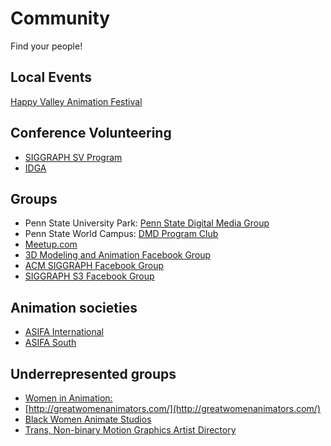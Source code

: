 # Community

Find your people!

## Local Events

[Happy Valley Animation Festival](https://happyvalleyanimationfestival.org/ "https://happyvalleyanimationfestival.org/")

## Conference Volunteering

* [SIGGRAPH SV Program](https://sv.siggraph.org/)
* [IDGA](https://igda.org/gdc2020-2/volunteer/)

## Groups

* Penn State University Park: [Penn State Digital Media Group](https://www.facebook.com/PSUDigitalMedia/)
* Penn State World Campus: [DMD Program Club](https://www.facebook.com/psudmdclub/)
* [Meetup.com](https://www.meetup.com/topics/3d-animation/)
* [3D Modeling and Animation Facebook Group](https://www.facebook.com/groups/3dmodelingandanimation/)
* [ACM SIGGRAPH Facebook Group](https://www.facebook.com/ACMSIGGRAPH/)
* [SIGGRAPH S3 Facebook Group](https://www.facebook.com/ACMSIGGRAPHS3/)

## Animation societies

* [ASIFA International](https://www.facebook.com/ASIFAInternational/)
* [ASIFA South](https://www.facebook.com/groups/asifasouth/)

## Underrepresented groups

* [Women in Animation:](https://www.facebook.com/wia.animation/)
* [http://greatwomenanimators.com/](http://greatwomenanimators.com/)
* [Black Women Animate Studios](https://www.bwastudios.com/)
* [Trans, Non-binary Motion Graphics Artist Directory](http://www.panimation.tv/)